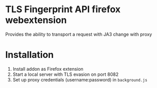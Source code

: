 # TLS Fingerprint API firefox webextension
Provides the ability to transport a request with JA3 change with proxy
# Installation
1. Install addon as Firefox extension
2. Start a local server with TLS evasion on port 8082
3. Set up proxy credentials (username:password) in `background.js`

